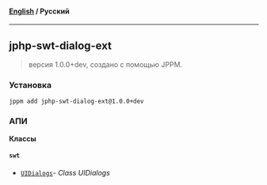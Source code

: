 #### [English](README.md) / **Русский**

---

## jphp-swt-dialog-ext
> версия 1.0.0+dev, создано с помощью JPPM.


### Установка
```
jppm add jphp-swt-dialog-ext@1.0.0+dev
```

### АПИ
**Классы**

#### `swt`

- [`UIDialogs`](https://github.com/jphp-compiler/jphp-swt-ext/blob/master/jphp-swt-dialog-ext/api-docs/classes/swt/UIDialogs.ru.md)- _Class UIDialogs_